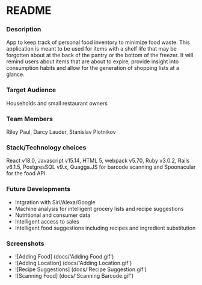 # README

### Description

App to keep track of personal food inventory to minimize food waste. This application is meant to be used for items with a shelf life that may be forgotten about at the back of the pantry or the bottom of the freezer. It will remind users about items that are about to expire, provide insight into consumption habits and allow for the generation of shopping lists at a glance.

### Target Audience

Households and small restaurant owners

### Team Members

Riley Paul, Darcy Lauder, Stanislav Plotnikov

### Stack/Technology choices

React v18.0, Javascript v15.14, HTML 5, webpack v5.70, Ruby v3.0.2, Rails v6.1.5, PostgresSQL v9.x, Quagga.JS for barcode scanning and Spoonacular for the food API.

### Future Developments

* Intgration with Siri/Alexa/Google
* Machine analysis for intelligent grocery lists and recipe suggestions
* Nutritional and consumer data
* Intelligent access to sales
* Intelligent food suggestions including recipes and ingredient substitution 

### Screenshots

* ![Adding Food] (docs/'Adding Food.gif')
* ![Adding Location] (docs/'Adding Location.gif')
* ![Recipe Suggestions] (docs/'Recipe Suggestion.gif')
* ![Scanning Food] (docs/'Scanning Barcode.gif')
